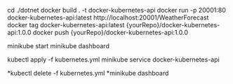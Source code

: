 cd ./dotnet
docker build . -t docker-kubernetes-api
docker run -p 20001:80 docker-kubernetes-api:latest
http://localhost:20001/WeatherForecast
docker tag docker-kubernetes-api:latest {yourRepo}/docker-kubernetes-api:1.0.0 
docker push {yourRepo}/docker-kubernetes-api:1.0.0 


minikube start 
minikube dashboard

kubectl apply -f kubernetes.yml 
minikube service docker-kubernetes-api


*kubectl delete -f kubernetes.yml
*minikube dashboard